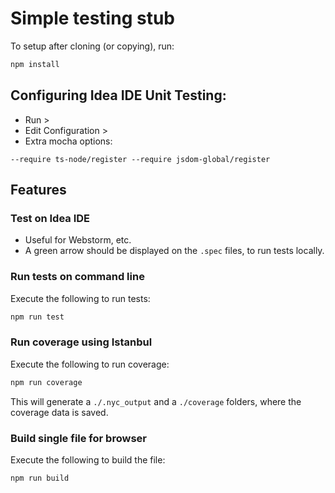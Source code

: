 
# Simple testing stub 

To setup after cloning (or copying), run:
```bash
npm install
```

## Configuring Idea IDE Unit Testing: 

- Run > 
- Edit Configuration > 
- Extra mocha options:
```
--require ts-node/register --require jsdom-global/register
```

## Features

### Test on Idea IDE 
- Useful for Webstorm, etc.
- A green arrow should be displayed on the `.spec` files, to run tests locally.

### Run tests on command line
Execute the following to run tests:

```bash
npm run test
```

### Run coverage using Istanbul
Execute the following to run coverage:
```bash
npm run coverage
```
This will generate a `./.nyc_output` and a `./coverage` folders, where the coverage
data is saved.

### Build single file for browser
Execute the following to build the file:
```bash
npm run build
```